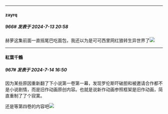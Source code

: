 ﻿
*****

####  zayrq  
##### 966#       发表于 2024-7-13 20:58

赫萝这集前面一直摇尾巴吃面包，我还以为是可可西里网红狼转生异世界了<img src="https://static.saraba1st.com/image/smiley/face2017/067.png" referrerpolicy="no-referrer">


*****

####  紅葉千鶴  
##### 967#       发表于 2024-7-14 16:50

因为某些原因重新翻了下小说第一卷第一幕，发现罗伦斯吓破胆和被邀请合作都不是小说剧情，而是旧作动画原创内容。也就是说新作动画参照框架是旧作动画，简直重制了了个寂寞。

还是等第四卷的内容吧<img src="https://static.saraba1st.com/image/smiley/animal2017/002.png" referrerpolicy="no-referrer">

